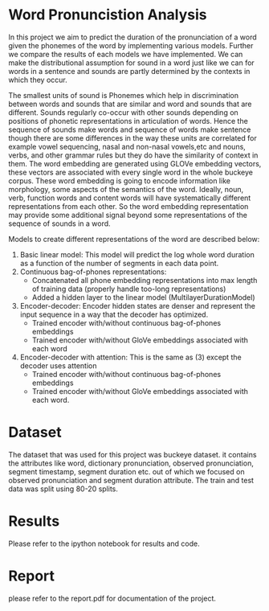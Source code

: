 # Word Pronuncistion Analysis

In this project we aim to predict the duration of the pronunciation of a word given the phonemes of the word by implementing various models. Further we compare the results of each models we have implemented. We can make the distributional assumption for sound in a word just like we can for words in a sentence and sounds are partly determined by the contexts in which they occur.

The smallest units of sound is Phonemes which help in discrimination between words and sounds that are similar
and word and sounds that are different. Sounds regularly co-occur with other sounds depending on positions of phonetic representations in articulation of words. Hence the sequence of sounds make words and sequence of words make sentence though there are some differences in the way these units are correlated for example vowel sequencing, nasal and non-nasal vowels,etc and nouns, verbs, and other grammar rules but they do have the similarity of context in them. The word embedding are
generated using GLOVe embedding vectors, these vectors are associated with every single word in the whole buckeye corpus. These word embedding is going to encode information like morphology, some aspects of the semantics of the word. Ideally, noun, verb, function words and content words will have systematically different representations from each other. So the word embedding representation may provide some additional signal beyond some representations of the sequence of sounds in
a word.

Models to create different representations of the word are described below:

1. Basic linear model: This model will predict the log whole word duration as a function of the number of segments in each data point. 
2. Continuous bag-of-phones representations:
   - Concatenated all phone embedding representations into max length of training data (properly handle too-long representations)
   - Added a hidden layer to the linear model (MultilayerDurationModel)
3. Encoder-decoder: Encoder hidden states are denser and represent the input sequence in a way that the decoder has optimized.
   - Trained encoder with/without continuous bag-of-phones embeddings
   - Trained encoder with/without GloVe embeddings associated with each word
4. Encoder-decoder with attention: This is the same as (3) except the decoder uses attention
   - Trained encoder with/without continuous bag-of-phones embeddings
   - Trained encoder with/without GloVe embeddings associated with each word.


# Dataset
The dataset that was used for this project was buckeye dataset. it contains the attributes like word, dictionary pronunciation, observed pronunciation, segment timestamp, segment duration etc. out of which we focused on observed pronunciation and segment duration attribute. The train and test data was split using 80-20 splits.

# Results

Please refer to the ipython notebook for results and code.

# Report
please refer to the report.pdf for documentation of the project.
